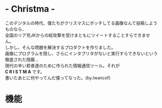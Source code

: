 # - Christma -
このデジタルの時代、僕たちがクリスマスにボッチしてる画像なんて投稿しようものなら、<br>
全国のリア充JKからの総攻撃を受けまともにツイートすることすらできません。<br>
しかし、そんな問題を解決するプロダクトを作りました。<br>
画像にプログラムを隠し、さらにインタプリタがないと実行すらできないという徹底された隠蔽...<br>
現代の辛い若者達のために作られた情報通信ツール。それが<br>
**C R I S T M A** です。<br>
書いたあとに何やってんだ僕ってなった。(by.Iwancof)

# 機能
